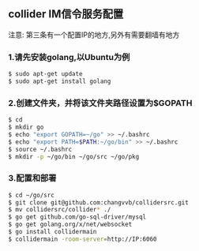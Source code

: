 ## collider IM信令服务配置
注意: 第三条有一个配置IP的地方,另外有需要翻墙有地方
### 1.请先安装golang,以Ubuntu为例
```bash
$ sudo apt-get update
$ sudo apt-get install golang
```
### 2.创建文件夹，并将该文件夹路径设置为$GOPATH
```bash
$ cd
$ mkdir go
$ echo "export GOPATH=~/go" >> ~/.bashrc
$ echo "export PATH=$PATH:~/go/bin" >> ~/.bashrc
$ source ~/.bashrc
$ mkdir -p ~/go/bin ~/go/src ~/go/pkg
```
### 3.配置和部署
```bash
$ cd ~/go/src
$ git clone git@github.com:changvvb/collidersrc.git
$ mv collidersrc/collider* ./
$ go get github.com/go-sql-driver/mysql
$ go get golang.org/x/net/websocket
$ go install collidermain
$ collidermain -room-server=http://IP:6060
```

